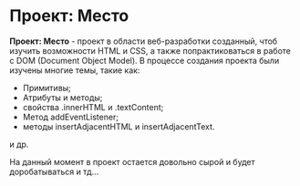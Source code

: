 # Проект: Место

**Проект: Место** - проект в области веб-разработки созданный, чтоб изучить возможности HTML и CSS, а также попрактиковаться в работе с DOM (Document Object Model). В процессе создания проекта были изучены многие темы, такие как:
* Примитивы;
* Атрибуты и методы;
* свойства .innerHTML и .textContent;
* Метод addEventListener;
* методы insertAdjacentHTML и insertAdjacentText.

и др.

На данный момент в проект остается довольно сырой и будет доробатываться и тд...
